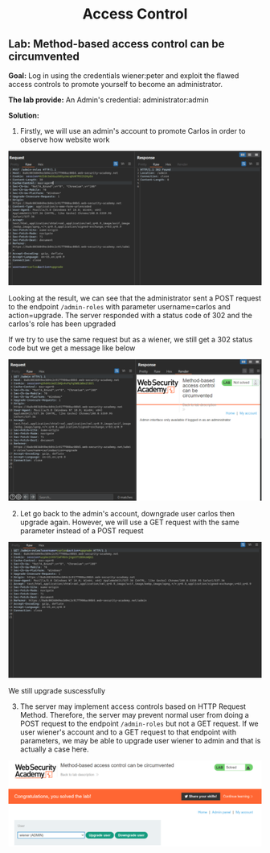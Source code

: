 <div align='center'>

# **Access Control**

</div>

## **Lab:** Method-based access control can be circumvented

**Goal:** Log in using the credentials wiener:peter and exploit the flawed access controls to promote yourself to become an administrator.

**The lab provide:** An Admin's credential: administrator:admin

**Solution:** 

1.  Firstly, we will use an admin's account to promote Carlos in order to observe how website work

![](./img/1.png)

Looking at the result, we can see that the administrator sent a POST request to the endpoint `/admin-roles` with parameter username=carlos and action=upgrade. The server responded with a status code of 302 and the carlos's role has been upgraded 

If we try to use the same request but as a wiener, we still get a 302 status code but we get a message like below

![](./img/2.png)

2.  Let go back to the admin's account, downgrade user carlos then upgrade again. However, we will use a GET request with the same parameter instead of a POST request

![](./img/3.png)

We still upgrade suscessfully

3.  The server may implement access controls based on HTTP Request Method. Therefore, the server may prevent normal user from doing a POST request to the endpoint `/admin-roles` but not a GET request. If we user wiener's account and to a GET request to that endpoint with parameters, we may be able to upgrade user wiener to admin and that is actually a case here.

![](./img/4.png)
